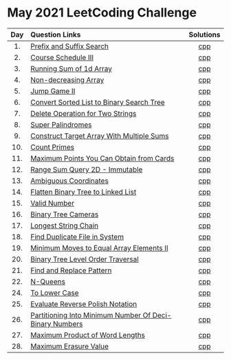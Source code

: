 # May 2021 LeetCoding Challenge

| Day | Question Links                                                                                                                                                          |                                       Solutions                                        |
| :-: | :---------------------------------------------------------------------------------------------------------------------------------------------------------------------- | :------------------------------------------------------------------------------------: |
| 1.  | [Prefix and Suffix Search](https://leetcode.com/explore/challenge/card/may-leetcoding-challenge-2021/598/week-1-may-1st-may-7th/3728/)                                  |                   [cpp](./01.%20Prefix%20and%20Suffix%20Search.cpp)                    |
| 2.  | [Course Schedule III](https://leetcode.com/explore/challenge/card/may-leetcoding-challenge-2021/598/week-1-may-1st-may-7th/3729/)                                       |                       [cpp](./02.%20Course%20Schedule%20III.cpp)                       |
| 3.  | [Running Sum of 1d Array](https://leetcode.com/explore/challenge/card/may-leetcoding-challenge-2021/598/week-1-may-1st-may-7th/3730/)                                   |                   [cpp](./03.%20Running%20Sum%20of%201d%20Array.cpp)                   |
| 4.  | [Non-decreasing Array](https://leetcode.com/explore/featured/card/may-leetcoding-challenge-2021/598/week-1-may-1st-may-7th/3731/)                                       |                       [cpp](./04.%20Non-decreasing%20Array.cpp)                        |
| 5.  | [Jump Game II](https://leetcode.com/explore/challenge/card/may-leetcoding-challenge-2021/598/week-1-may-1st-may-7th/3732/)                                              |                          [cpp](./05.%20Jump%20Game%20II.cpp)                           |
| 6.  | [Convert Sorted List to Binary Search Tree](https://leetcode.com/explore/challenge/card/may-leetcoding-challenge-2021/598/week-1-may-1st-may-7th/3733/)                 |        [cpp](./06.%20Convert%20Sorted%20List%20to%20Binary%20Search%20Tree.cpp)        |
| 7.  | [Delete Operation for Two Strings](https://leetcode.com/explore/challenge/card/may-leetcoding-challenge-2021/598/week-1-may-1st-may-7th/3734/)                          |              [cpp](./07.%20Delete%20Operation%20for%20Two%20Strings.cpp)               |
| 8.  | [Super Palindromes](https://leetcode.com/explore/challenge/card/may-leetcoding-challenge-2021/599/week-2-may-8th-may-14th/3736/)                                        |                         [cpp](./08.%20Super%20Palindromes.cpp)                         |
| 9.  | [Construct Target Array With Multiple Sums](https://leetcode.com/explore/challenge/card/may-leetcoding-challenge-2021/599/week-2-may-8th-may-14th/3737/)                |         [cpp](./09.%20Construct%20Target%20Array%20With%20Multiple%20Sums.cpp)         |
| 10. | [Count Primes](https://leetcode.com/explore/challenge/card/may-leetcoding-challenge-2021/599/week-2-may-8th-may-14th/3738/)                                             |                           [cpp](./10.%20Count%20Primes.cpp)                            |
| 11. | [Maximum Points You Can Obtain from Cards](https://leetcode.com/explore/challenge/card/may-leetcoding-challenge-2021/599/week-2-may-8th-may-14th/3739/)                 |        [cpp](./11.%20Maximum%20Points%20You%20Can%20Obtain%20from%20Cards.cpp)         |
| 12. | [Range Sum Query 2D - Immutable](https://leetcode.com/explore/challenge/card/may-leetcoding-challenge-2021/599/week-2-may-8th-may-14th/3740/)                           |              [cpp](./12.%20Range%20Sum%20Query%202D%20-%20Immutable.cpp)               |
| 13. | [Ambiguous Coordinates](https://leetcode.com/explore/challenge/card/may-leetcoding-challenge-2021/599/week-2-may-8th-may-14th/3741/)                                    |                       [cpp](./13.%20Ambiguous%20Coordinates.cpp)                       |
| 14. | [Flatten Binary Tree to Linked List](https://leetcode.com/explore/challenge/card/may-leetcoding-challenge-2021/599/week-2-may-8th-may-14th/3742)                        |            [cpp](./14.%20Flatten%20Binary%20Tree%20to%20Linked%20List.cpp)             |
| 15. | [Valid Number](https://leetcode.com/explore/challenge/card/may-leetcoding-challenge-2021/600/week-3-may-15th-may-21st/3744/)                                            |                           [cpp](./15.%20Valid%20Number.cpp)                            |
| 16. | [Binary Tree Cameras](https://leetcode.com/explore/challenge/card/may-leetcoding-challenge-2021/600/week-3-may-15th-may-21st/3745/)                                     |                       [cpp](./16.%20Binary%20Tree%20Cameras.cpp)                       |
| 17. | [Longest String Chain](https://leetcode.com/explore/challenge/card/may-leetcoding-challenge-2021/600/week-3-may-15th-may-21st/3746/)                                    |                      [cpp](./17.%20Longest%20String%20Chain.cpp)                       |
| 18. | [Find Duplicate File in System](https://leetcode.com/problems/find-duplicate-file-in-system/)                                                                           |                [cpp](./18.%20Find%20Duplicate%20File%20in%20System.cpp)                |
| 19. | [Minimum Moves to Equal Array Elements II](https://leetcode.com/explore/challenge/card/may-leetcoding-challenge-2021/600/week-3-may-15th-may-21st/3748/)                |        [cpp](./19.%20Minimum%20Moves%20to%20Equal%20Array%20Elements%20II.cpp)         |
| 20. | [Binary Tree Level Order Traversal](https://leetcode.com/explore/challenge/card/may-leetcoding-challenge-2021/600/week-3-may-15th-may-21st/3749/)                       |              [cpp](./20.%20Binary%20Tree%20Level%20Order%20Traversal.cpp)              |
| 21. | [Find and Replace Pattern](https://leetcode.com/explore/challenge/card/may-leetcoding-challenge-2021/600/week-3-may-15th-may-21st/3750/)                                |                   [cpp](./21.%20Find%20and%20Replace%20Pattern.cpp)                    |
| 22. | [N-Queens](https://leetcode.com/explore/challenge/card/may-leetcoding-challenge-2021/601/week-4-may-22nd-may-28th/3752/)                                                |                              [cpp](./22.%20N-Queens.cpp)                               |
| 24. | [To Lower Case](https://leetcode.com/explore/challenge/card/may-leetcoding-challenge-2021/601/week-4-may-22nd-may-28th/3754/)                                           |                          [cpp](./24.%20To%20Lower%20Case.cpp)                          |
| 25. | [Evaluate Reverse Polish Notation](https://leetcode.com/explore/challenge/card/may-leetcoding-challenge-2021/601/week-4-may-22nd-may-28th/3755/)                        |               [cpp](./25.%20Evaluate%20Reverse%20Polish%20Notation.cpp)                |
| 26. | [Partitioning Into Minimum Number Of Deci-Binary Numbers](https://leetcode.com/explore/challenge/card/may-leetcoding-challenge-2021/601/week-4-may-22nd-may-28th/3756/) | [cpp](./26.%20Partitioning%20Into%20Minimum%20Number%20Of%20Deci-Binary%20Numbers.cpp) |
| 27. | [Maximum Product of Word Lengths](https://leetcode.com/explore/challenge/card/may-leetcoding-challenge-2021/601/week-4-may-22nd-may-28th/3757/)                         |               [cpp](./27.%20Maximum%20Product%20of%20Word%20Lengths.cpp)               |
| 28. | [Maximum Erasure Value](https://leetcode.com/explore/challenge/card/may-leetcoding-challenge-2021/601/week-4-may-22nd-may-28th/3758/)                                   |                      [cpp](./28.%20Maximum%20Erasure%20Value.cpp)                      |
